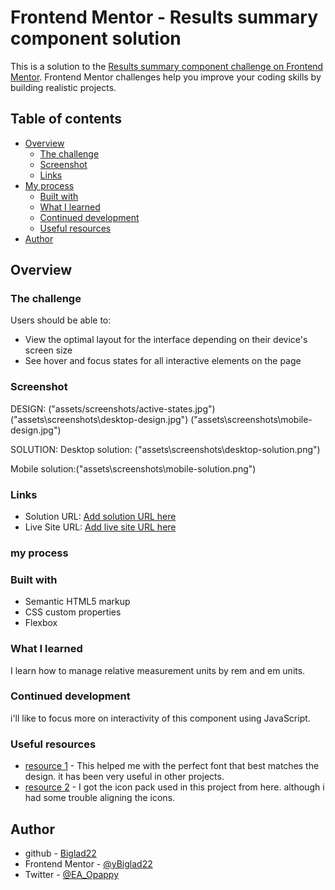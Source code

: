 # Frontend Mentor - Results summary component solution

This is a solution to the [Results summary component challenge on Frontend Mentor](https://www.frontendmentor.io/challenges/results-summary-component-CE_K6s0maV). Frontend Mentor challenges help you improve your coding skills by building realistic projects. 

## Table of contents

- [Overview](#overview)
  - [The challenge](#the-challenge)
  - [Screenshot](#screenshot)
  - [Links](#links)
- [My process](#my-process)
  - [Built with](#built-with)
  - [What I learned](#what-i-learned)
  - [Continued development](#continued-development)
  - [Useful resources](#useful-resources)
- [Author](#author)


## Overview

### The challenge

Users should be able to:

- View the optimal layout for the interface depending on their device's screen size
- See hover and focus states for all interactive elements on the page

### Screenshot
DESIGN:
("assets/screenshots/active-states.jpg")
("assets\screenshots\desktop-design.jpg")
("assets\screenshots\mobile-design.jpg")

SOLUTION:
Desktop solution: ("assets\screenshots\desktop-solution.png")

Mobile solution:("assets\screenshots\mobile-solution.png")



### Links

- Solution URL: [Add solution URL here](https://your-solution-url.com)
- Live Site URL: [Add live site URL here](https://your-live-site-url.com)

### my process

### Built with

- Semantic HTML5 markup
- CSS custom properties
- Flexbox


### What I learned
I learn how to manage relative measurement units by rem and em units.

### Continued development

i'll like to focus more on interactivity of this component using JavaScript. 

### Useful resources

- [resource 1](https://www.fonts.google.com) - This helped me with the perfect font that best matches the design. it has been very useful in other projects.
- [resource 2](https://www.flaticon.com) - I got the icon pack used in this project from here. although i had some trouble aligning the icons.

## Author

- github - [Biglad22](https://github.com/Biglad22)
- Frontend Mentor - [@yBiglad22](https://www.frontendmentor.io/profile/Biglad22)
- Twitter - [@EA_Opappy](https://www.twitter.com/EA_Opappy)



